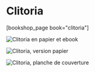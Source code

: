 # Clitoria

\[bookshop\_page book="clitoria"\]

![Clitoria en papier et ebook](http://blog.tcrouzet.comhttps://tcrouzet.com/images_tc/2014/11/2clitoria.jpg)

![Clitoria, version papier](http://blog.tcrouzet.comhttps://tcrouzet.com/images_tc/2014/10/clitoriabook.jpg)

![Clitoria, planche de couverture](http://blog.tcrouzet.comhttps://tcrouzet.com/images_tc/2014/10/dortoman4em.jpg)